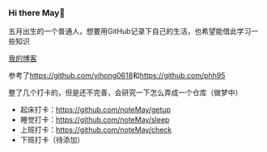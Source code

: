 ### Hi there May👋

<!--
**noteMay/noteMay** is a ✨ _special_ ✨ repository because its `README.md` (this file) appears on your GitHub profile.

Here are some ideas to get you started:

- 🔭 I’m currently working on ...
- 🌱 I’m currently learning ...
- 👯 I’m looking to collaborate on ...
- 🤔 I’m looking for help with ...
- 💬 Ask me about ...
- 📫 How to reach me: ...
- 😄 Pronouns: ...
- ⚡ Fun fact: ...
-->

五月出生的一个普通人，想要用GitHub记录下自己的生活，也希望能借此学习一些知识

[我的博客](https://noteMay.github.io)

参考了<https://github.com/yihong0618>和<https://github.com/phh95>

整了几个打卡的，但是还不完善，会研究一下怎么弄成一个仓库（做梦中）

- 起床打卡：https://github.com/noteMay/getup
- 睡觉打卡：https://github.com/noteMay/sleep
- 上班打卡：https://github.com/noteMay/check
- 下班打卡（待添加）
